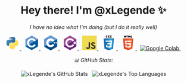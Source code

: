 <h1 align="center">Hey there! I'm @xLegende ✨</h1>
<p align="center">
  <em>I have no idea what I'm doing (but I do it really well)</em>
</p>

<p align="center">
  <a href="https://www.python.org" target="_blank" rel="noreferrer">
    <img src="https://raw.githubusercontent.com/devicons/devicon/master/icons/python/python-original.svg" alt="Python" width="40" height="40"/>
  </a>  
  <a href="https://en.wikipedia.org/wiki/C_(programming_language)" target="_blank" rel="noreferrer">
    <img src="https://raw.githubusercontent.com/devicons/devicon/master/icons/c/c-original.svg" alt="C" width="40" height="40"/>
  </a>  
  <a href="https://isocpp.org/" target="_blank" rel="noreferrer">
    <img src="https://raw.githubusercontent.com/devicons/devicon/master/icons/cplusplus/cplusplus-original.svg" alt="C++" width="40" height="40"/>
  </a>  
  <a href="https://docs.microsoft.com/en-us/dotnet/csharp/" target="_blank" rel="noreferrer">
    <img src="https://raw.githubusercontent.com/devicons/devicon/master/icons/csharp/csharp-original.svg" alt="C#" width="40" height="40"/>
  </a>  
  <a href="https://developer.mozilla.org/en-US/docs/Web/JavaScript" target="_blank" rel="noreferrer">
    <img src="https://raw.githubusercontent.com/devicons/devicon/master/icons/javascript/javascript-original.svg" alt="JavaScript" width="40" height="40"/>
  </a>  
  <a href="https://www.w3.org/Style/CSS/Overview.en.html" target="_blank" rel="noreferrer">
    <img src="https://raw.githubusercontent.com/devicons/devicon/master/icons/css3/css3-original-wordmark.svg" alt="CSS3" width="40" height="40"/>
  </a>  
  <a href="https://html.spec.whatwg.org/multipage/" target="_blank" rel="noreferrer">
    <img src="https://raw.githubusercontent.com/devicons/devicon/master/icons/html5/html5-original-wordmark.svg" alt="HTML5" width="40" height="40"/>
  </a>  
  <a href="https://colab.research.google.com/" target="_blank" rel="noreferrer">
     <img src="https://cdn.simpleicons.org/googlecolab/F9AB00" alt="Google Colab" width="40" height="40"/>
  </a>  


</p>

<p align="center">
  <em>📊 GitHub Stats:</em>
</p>

<p align="center">
  <img width="48%" src="https://github-readme-stats.vercel.app/api?username=xLegende&show_icons=true&theme=tokyonight" alt="xLegende's GitHub Stats" />
    
  <img width="43%" src="https://github-readme-stats.vercel.app/api/top-langs/?username=xLegende&layout=compact&theme=tokyonight" alt="xLegende's Top Languages" />
</p>
